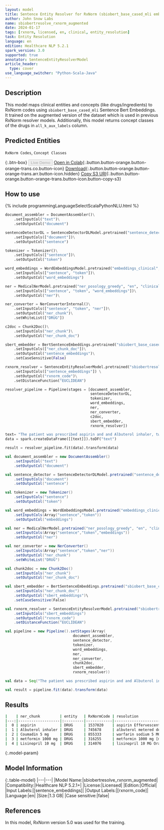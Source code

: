```yaml
---
layout: model
title: Sentence Entity Resolver for RxNorm (sbiobert_base_cased_mli embeddings)
author: John Snow Labs
name: sbiobertresolve_rxnorm_augmented
date: 2024-01-17
tags: [rxnorm, licensed, en, clinical, entity_resolution]
task: Entity Resolution
language: en
edition: Healthcare NLP 5.2.1
spark_version: 3.0
supported: true
annotator: SentenceEntityResolverModel
article_header:
  type: cover
use_language_switcher: "Python-Scala-Java"
---
```


## Description

This model maps clinical entities and concepts (like drugs/ingredients) to RxNorm codes using `sbiobert_base_cased_mli` Sentence Bert Embeddings. It trained on the augmented version of the dataset which is used in previous RxNorm resolver models. Additionally, this model returns concept classes of the drugs in `all_k_aux_labels` column.

## Predicted Entities

`RxNorm Codes`, `Concept Classes`

{:.btn-box}
<button class="button button-orange" disabled>Live Demo</button>
[Open in Colab](https://colab.research.google.com/github/JohnSnowLabs/spark-nlp-workshop/blob/master/tutorials/Certification_Trainings/Healthcare/3.Clinical_Entity_Resolvers.ipynb){:.button.button-orange.button-orange-trans.co.button-icon}
[Download](https://s3.amazonaws.com/auxdata.johnsnowlabs.com/clinical/models/sbiobertresolve_rxnorm_augmented_en_5.2.1_3.0_1705502473156.zip){:.button.button-orange.button-orange-trans.arr.button-icon.hidden}
[Copy S3 URI](s3://auxdata.johnsnowlabs.com/clinical/models/sbiobertresolve_rxnorm_augmented_en_5.2.1_3.0_1705502473156.zip){:.button.button-orange.button-orange-trans.button-icon.button-copy-s3}

## How to use



<div class="tabs-box" markdown="1">
{% include programmingLanguageSelectScalaPythonNLU.html %}

```python
document_assembler = DocumentAssembler()\
    .setInputCol("text")\
    .setOutputCol("document")

sentenceDetectorDL = SentenceDetectorDLModel.pretrained("sentence_detector_dl_healthcare", "en", "clinical/models")\
    .setInputCols(["document"])\
    .setOutputCol("sentence")

tokenizer = Tokenizer()\
    .setInputCols(["sentence"])\
    .setOutputCol("token")

word_embeddings = WordEmbeddingsModel.pretrained("embeddings_clinical", "en", "clinical/models")\
    .setInputCols(["sentence", "token"])\
    .setOutputCol("word_embeddings")

ner = MedicalNerModel.pretrained("ner_posology_greedy", "en", "clinical/models")\
    .setInputCols(["sentence", "token", "word_embeddings"])\
    .setOutputCol("ner")\

ner_converter = NerConverterInternal()\
    .setInputCols(["sentence", "token", "ner"])\
    .setOutputCol("ner_chunk")\
    .setWhiteList(["DRUG"])

c2doc = Chunk2Doc()\
    .setInputCols("ner_chunk")\
    .setOutputCol("ner_chunk_doc")

sbert_embedder = BertSentenceEmbeddings.pretrained("sbiobert_base_cased_mli", "en", "clinical/models")\
    .setInputCols(["ner_chunk_doc"])\
    .setOutputCol("sentence_embeddings")\
    .setCaseSensitive(False)

rxnorm_resolver = SentenceEntityResolverModel.pretrained("sbiobertresolve_rxnorm_augmented", "en", "clinical/models")\ \
    .setInputCols(["sentence_embeddings"]) \
    .setOutputCol("rxnorm_code")\
    .setDistanceFunction("EUCLIDEAN")

resolver_pipeline = Pipeline(stages = [document_assembler,
                                       sentenceDetectorDL,
                                       tokenizer,
                                       word_embeddings,
                                       ner,
                                       ner_converter,
                                       c2doc,
                                       sbert_embedder,
                                       rxnorm_resolver])

text= "The patient was prescribed aspirin and and Albuterol inhaler, two puffs every 4 hours as needed for asthma. He was seen by the endocrinology service and she was discharged on avandia 4 mg at night , Coumadin 5 mg with meals , and metformin 1000 mg two times a day and Lisinopril 10 mg daily"
data = spark.createDataFrame([[text]]).toDF("text")

result = resolver_pipeline.fit(data).transform(data)
```
```scala
val document_assembler = new DocumentAssembler()
    .setInputCol("text")
    .setOutputCol("document")

val sentence_detector = SentenceDetectorDLModel.pretrained("sentence_detector_dl_healthcare","en","clinical/models")
    .setInputCols("document")
    .setOutputCol("sentence")

val tokenizer = new Tokenizer()
    .setInputCols("sentence")
    .setOutputCol("token")

val word_embeddings = WordEmbeddingsModel.pretrained("embeddings_clinical", "en", "clinical/models")
    .setInputCols(Array("sentence","token"))
    .setOutputCol("embeddings")

val ner = MedicalNerModel.pretrained("ner_posology_greedy", "en", "clinical/models")
    .setInputCols(Array("sentence","token","embeddings"))
    .setOutputCol("ner")

val ner_converter = new NerConverter()
    .setInputCols(Array("sentence","token","ner"))
    .setOutputCol("ner_chunk")
    .setWhiteList("DRUG")

val chunk2doc = new Chunk2Doc()
    .setInputCols("ner_chunk")
    .setOutputCol("ner_chunk_doc")

val sbert_embedder = BertSentenceEmbeddings.pretrained("sbiobert_base_cased_mli","en","clinical/models")
    .setInputCols("ner_chunk_doc")
    .setOutputCol("sbert_embeddings")\
    .setCaseSensitive(False)

val rxnorm_resolver = SentenceEntityResolverModel.pretrained("sbiobertresolve_rxnorm_augmented", "en", "clinical/models")
    .setInputCols("sbert_embeddings")
    .setOutputCol("rxnorm_code")
    .setDistanceFunction("EUCLIDEAN")

val pipeline = new Pipeline().setStages(Array(
                               document_assembler,
                               sentence_detector,
                               tokenizer,
                               word_embeddings,
                               ner,
                               ner_converter,
                               chunk2doc,
                               sbert_embedder,
                               rxnorm_resolver))

val data = Seq("The patient was prescribed aspirin and and Albuterol inhaler, two puffs every 4 hours as needed for asthma. He was seen by the endocrinology service and she was discharged on Coumadin 5 mg with meals , and metformin 1000 mg two times a day and Lisinopril 10 mg daily").toDS().toDF("text")

val result = pipeline.fit(data).transform(data)
```
</div>

## Results

```bash
|    | ner_chunk         | entity   | RxNormCode | resolution                                                      | all_k_results                                    | all_k_distances                               | all_k_cosine_distances                        | all_k_resolutions                                                                                | all_k_aux_labels                                                                |
|---:|-------------------|:---------|------------|-----------------------------------------------------------------|--------------------------------------------------|-----------------------------------------------|-----------------------------------------------|--------------------------------------------------------------------------------------------------|---------------------------------------------------------------------------------|
|  0 | aspirin           | DRUG     | 1537020    | aspirin Effervescent Oral Tablet                                | 1537020:::1191:::1295740:::405403:::218266...    | 0.0000:::0.0000:::4.1826:::5.7007:::6.0877... | 0.0000:::0.0000:::0.0292:::0.0550:::0.0624... |aspirin Effervescent Oral Tablet:::aspirin [aspirin]:::aspirin Oral Powder Product...             | Clinical Drug Form:::Ingredient:::Clinical Dose Group:::Brand Name:::Brand Na...|
|  1 | Albuterol inhaler | DRUG     | 745678     | albuterol metered dose inhaler [albuterol metered dose inhaler] | 745678:::2108226:::1154602:::2108233:::2108228...| 4.9847:::5.1028:::5.4746:::5.7809:::6.28597...| 0.0414:::0.0439:::0.0505:::0.0562:::0.0676 ...|albuterol metered dose inhaler [albuterol metered dose inhaler]:::albuterol inhalation solution...| Clinical Drug Form:::Clinical Drug Form:::Clinical Dose Group:::Clinical Drug...|
|  2 | Coumadin 5 mg     | DRUG     | 855333     | warfarin sodium 5 MG [Coumadin]                                 | 855333:::432467:::438740:::153692:::352120...    | 0.0000:::4.0885:::4.0885:::5.3065:::5.51327...| 0.0000:::0.0287:::0.0287:::0.0479:::0.0518... |warfarin sodium 5 MG [Coumadin]:::coumarin 5 MG Oral Tablet:::coumarin 5 mg [coumarin 5 mg]:::o...| Branded Drug Comp:::Clinical Drug:::Clinical Drug Comp:::Branded Drug:::Brand...|
|  3 | metformin 1000 mg | DRUG     | 316255     | metformin 1000 mg [metformin 1000 mg]                           | 316255:::860995:::860999:::860997:::861014.      | 0.0000:::5.2988:::5.2988:::5.9071:::6.3066... | 0.0000:::0.0445:::0.0445:::0.0553:::0.0632... |metformin 1000 mg [metformin 1000 mg]:::metformin hydrochloride 1000 mg [metformin hydrochlore... | Clinical Drug Comp:::Clinical Drug Comp:::Clinical Drug:::Branded Drug Comp::...|
|  4 | Lisinopril 10 mg  | DRUG     | 314076     | lisinopril 10 MG Oral Tablet                                    | 314076:::316151:::567576:::565846:::389184...    | 0.0000:::0.0000:::3.6543:::4.2782:::4.2805... | 0.0000:::0.0000:::0.0234:::0.0325:::0.0315... |lisinopril 10 MG Oral Tablet:::lisinopril 10 mg [lisinopril 10 mg]:::lisinopril 10 mg [prinivil...| Clinical Drug:::Clinical Drug Comp:::Branded Drug Comp:::Branded Drug Comp:::...|
```

{:.model-param}
## Model Information

{:.table-model}
|---|---|
|Model Name:|sbiobertresolve_rxnorm_augmented|
|Compatibility:|Healthcare NLP 5.2.1+|
|License:|Licensed|
|Edition:|Official|
|Input Labels:|[sentence_embeddings]|
|Output Labels:|[rxnorm_code]|
|Language:|en|
|Size:|1.3 GB|
|Case sensitive:|false|

## References

In this model, RxNorm  version 5.0 was used for the training.
